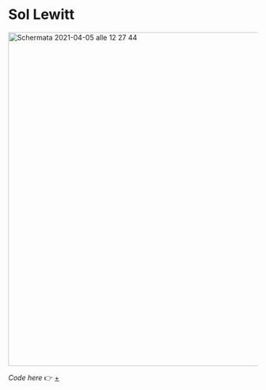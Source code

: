 # Sol Lewitt

<img width="675" alt="Schermata 2021-04-05 alle 12 27 44" src="https://user-images.githubusercontent.com/76476647/113564873-5e3fa200-960a-11eb-8aa2-163de79f8575.png">

_Code here_ :point_right: [+](https://editor.p5js.org/Lucilla/sketches/_pgwB3LS8)

